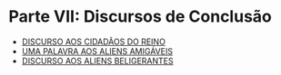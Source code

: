 # Parte VII: Discursos de Conclusão

- [DISCURSO AOS CIDADÃOS DO REINO](01-address-to-the-citizens-of-the-kingdom.md)
- [UMA PALAVRA AOS ALIENS AMIGÁVEIS](02-a-word-to-friendly-aliens.md)
- [DISCURSO AOS ALIENS BELIGERANTES](03-address-to-belligerent-aliens.md)
